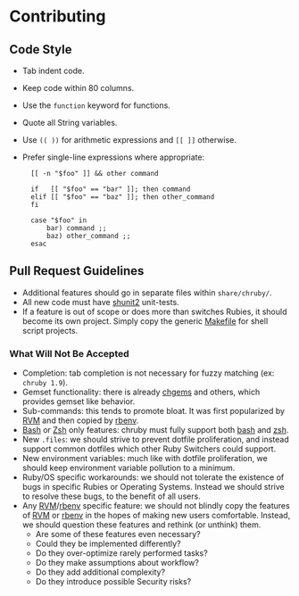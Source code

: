 # Contributing

## Code Style

* Tab indent code.
* Keep code within 80 columns.
* Use the `function` keyword for functions.
* Quote all String variables.
* Use `(( ))` for arithmetic expressions and `[[ ]]` otherwise.
* Prefer single-line expressions where appropriate:

        [[ -n "$foo" ]] && other command

        if   [[ "$foo" == "bar" ]]; then command
        elif [[ "$foo" == "baz" ]]; then other_command
        fi

        case "$foo" in
        	bar) command ;;
        	baz) other_command ;;
        esac

## Pull Request Guidelines

* Additional features should go in separate files within `share/chruby/`.
* All new code must have [shunit2] unit-tests.
* If a feature is out of scope or does more than switches Rubies,
  it should become its own project. Simply copy the generic [Makefile]
  for shell script projects.

### What Will Not Be Accepted

* Completion: tab completion is not necessary for fuzzy matching
  (ex: `chruby 1.9`).
* Gemset functionality: there is already [chgems] and others, which provides
  gemset like behavior.
* Sub-commands: this tends to promote bloat. It was first popularized by [RVM]
  and then copied by [rbenv].
* [Bash][bash] or [Zsh][zsh] only features: chruby must fully support both
  [bash] and [zsh].
* New `.files`: we should strive to prevent dotfile proliferation, and instead
  support common dotfiles which other Ruby Switchers could support.
* New environment variables: much like with dotfile proliferation,
  we should keep environment variable pollution to a minimum.
* Ruby/OS specific workarounds: we should not tolerate the existence of bugs
  in specific Rubies or Operating Systems. Instead we should strive to resolve
  these bugs, to the benefit of all users.
* Any [RVM]/[rbenv] specific feature: we should not blindly copy the features of
  [RVM] or [rbenv] in the hopes of making new users comfortable. Instead,
  we should question these features and rethink (or unthink) them.
  * Are some of these features even necessary?
  * Could they be implemented differently?
  * Do they over-optimize rarely performed tasks?
  * Do they make assumptions about workflow?
  * Do they add additional complexity?
  * Do they introduce possible Security risks?

[Makefile]: https://gist.github.com/3224049
[shunit2]: http://code.google.com/p/shunit2/

[bash]: http://www.gnu.org/software/bash/
[zsh]: http://www.zsh.org/

[RVM]: https://rvm.io/
[rbenv]: https://github.com/sstephenson/rbenv#readme

[chgems]: https://github.com/postmodern/chgems#readme
